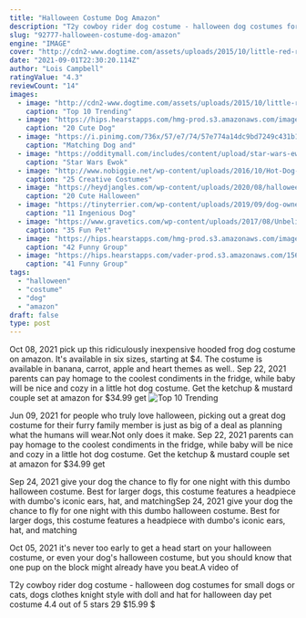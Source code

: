 ```yaml
---
title: "Halloween Costume Dog Amazon"
description: "T2y cowboy rider dog costume - halloween dog costumes for small dogs or cats, dogs clothes knight style with doll and hat for halloween day pet costume 4.4 out of 5 stars 29 $15.99 $"
slug: "92777-halloween-costume-dog-amazon"
engine: "IMAGE"
cover: "http://cdn2-www.dogtime.com/assets/uploads/2015/10/little-red-ridinghood-dog-halloween-costume.jpg"
date: "2021-09-01T22:30:20.114Z"
author: "Lois Campbell"
ratingValue: "4.3"
reviewCount: "14"
images:
  - image: "http://cdn2-www.dogtime.com/assets/uploads/2015/10/little-red-ridinghood-dog-halloween-costume.jpg"
    caption: "Top 10 Trending"
  - image: "https://hips.hearstapps.com/hmg-prod.s3.amazonaws.com/images/f2b21e3c-1e20-449b-b066-1db8d461a87a-1-1b92465d2569e9344e2476bc7061e4da-1535574640.jpeg?crop=1xw:1xh;center,top&resize=480:*"
    caption: "20 Cute Dog"
  - image: "https://i.pinimg.com/736x/57/e7/74/57e774a14dc9bd7249c431b1493371f1.jpg"
    caption: "Matching Dog and"
  - image: "https://odditymall.com/includes/content/upload/star-wars-ewok-dog-costume-2737.jpg"
    caption: "Star Wars Ewok"
  - image: "http://www.nobiggie.net/wp-content/uploads/2016/10/Hot-Dog-Vendor-and-Hot-Dog-Costume.jpg"
    caption: "25 Creative Costumes"
  - image: "https://heydjangles.com/wp-content/uploads/2020/08/halloween-costumes-for-extra-large-dogs-768x1380.png"
    caption: "20 Cute Halloween"
  - image: "https://tinyterrier.com/wp-content/uploads/2019/09/dog-owner-halloween-costumes.jpg"
    caption: "11 Ingenious Dog"
  - image: "https://www.gravetics.com/wp-content/uploads/2017/08/Unbelievable-Halloween-Costume-Ideas.jpg"
    caption: "35 Fun Pet"
  - image: "https://hips.hearstapps.com/hmg-prod.s3.amazonaws.com/images/diy-hot-dog-costume-2-600x900-1560801826.jpg?crop=1xw:1xh;center,top&resize=480:*"
    caption: "42 Funny Group"
  - image: "https://hips.hearstapps.com/vader-prod.s3.amazonaws.com/1569263895-clueless-1561146716.jpg?crop=1xw:1xh;center,top&resize=480:*"
    caption: "41 Funny Group"
tags:
  - "halloween"
  - "costume"
  - "dog"
  - "amazon"
draft: false
type: post
---
```


Oct 08, 2021 pick up this ridiculously inexpensive hooded frog dog costume on amazon. It's available in six sizes, starting at $4. The costume is available in banana, carrot, apple and heart themes as well.. Sep 22, 2021 parents can pay homage to the coolest condiments in the fridge, while baby will be nice and cozy in a little hot dog costume. Get the ketchup & mustard couple set at amazon for $34.99 get
![Top 10 Trending](http://cdn2-www.dogtime.com/assets/uploads/2015/10/little-red-ridinghood-dog-halloween-costume.jpg "Top 10 Trending")

Jun 09, 2021 for people who truly love halloween, picking out a great dog costume for their furry family member is just as big of a deal as planning what the humans will wear.Not only does it make. Sep 22, 2021 parents can pay homage to the coolest condiments in the fridge, while baby will be nice and cozy in a little hot dog costume. Get the ketchup &amp; mustard couple set at amazon for $34.99 get
<!--inArticleAds-->

<!--galleryOne-->

Sep 24, 2021 give your dog the chance to fly for one night with this dumbo halloween costume. Best for larger dogs, this costume features a headpiece with dumbo's iconic ears, hat, and matchingSep 24, 2021 give your dog the chance to fly for one night with this dumbo halloween costume. Best for larger dogs, this costume features a headpiece with dumbo's iconic ears, hat, and matching
<!--inArticleAds-->

<!--galleryTwo-->

Oct 05, 2021 it's never too early to get a head start on your halloween costume, or even your dog's halloween costume, but you should know that one pup on the block might already have you beat.A video of
<!--galleryThree-->

T2y cowboy rider dog costume - halloween dog costumes for small dogs or cats, dogs clothes knight style with doll and hat for halloween day pet costume 4.4 out of 5 stars 29 $15.99 $